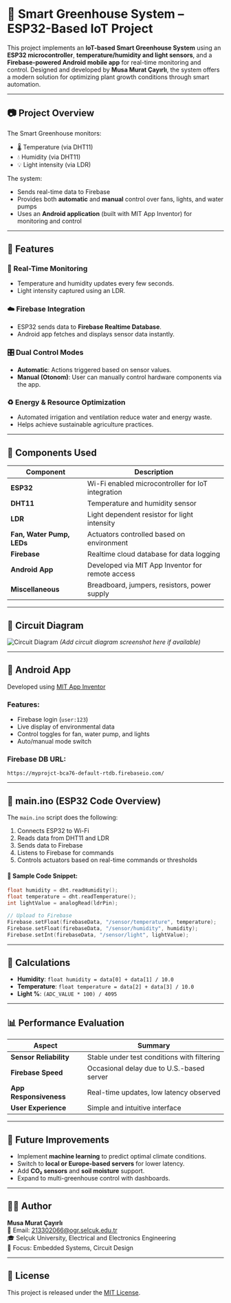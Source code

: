 # 🌱 Smart Greenhouse System – ESP32-Based IoT Project

This project implements an **IoT-based Smart Greenhouse System** using an **ESP32 microcontroller**, **temperature/humidity and light sensors**, and a **Firebase-powered Android mobile app** for real-time monitoring and control. Designed and developed by **Musa Murat Çayırlı**, the system offers a modern solution for optimizing plant growth conditions through smart automation.

---

## 📷 Project Overview

The Smart Greenhouse monitors:

- 🌡️ Temperature (via DHT11)
- 💧 Humidity (via DHT11)
- 💡 Light intensity (via LDR)

The system:

- Sends real-time data to Firebase
- Provides both **automatic** and **manual** control over fans, lights, and water pumps
- Uses an **Android application** (built with MIT App Inventor) for monitoring and control

---

## 🚀 Features

### 🔄 Real-Time Monitoring
- Temperature and humidity updates every few seconds.
- Light intensity captured using an LDR.

### ☁️ Firebase Integration
- ESP32 sends data to **Firebase Realtime Database**.
- Android app fetches and displays sensor data instantly.

### 🎛️ Dual Control Modes
- **Automatic**: Actions triggered based on sensor values.
- **Manual (Otonom)**: User can manually control hardware components via the app.

### ♻️ Energy & Resource Optimization
- Automated irrigation and ventilation reduce water and energy waste.
- Helps achieve sustainable agriculture practices.

---

## 🧰 Components Used

| Component | Description |
|----------|-------------|
| **ESP32** | Wi-Fi enabled microcontroller for IoT integration |
| **DHT11** | Temperature and humidity sensor |
| **LDR** | Light dependent resistor for light intensity |
| **Fan, Water Pump, LEDs** | Actuators controlled based on environment |
| **Firebase** | Realtime cloud database for data logging |
| **Android App** | Developed via MIT App Inventor for remote access |
| **Miscellaneous** | Breadboard, jumpers, resistors, power supply |

---

## 🔌 Circuit Diagram

![Circuit Diagram](https://your-image-url.com) *(Add circuit diagram screenshot here if available)*

---

## 📱 Android App

Developed using [MIT App Inventor](https://appinventor.mit.edu)

### Features:
- Firebase login (`user:123`)
- Live display of environmental data
- Control toggles for fan, water pump, and lights
- Auto/manual mode switch

### Firebase DB URL:
```
https://myprojct-bca76-default-rtdb.firebaseio.com/
```

---

## 🧾 main.ino (ESP32 Code Overview)

The `main.ino` script does the following:

1. Connects ESP32 to Wi-Fi
2. Reads data from DHT11 and LDR
3. Sends data to Firebase
4. Listens to Firebase for commands
5. Controls actuators based on real-time commands or thresholds

#### 📌 Sample Code Snippet:
```cpp
float humidity = dht.readHumidity();
float temperature = dht.readTemperature();
int lightValue = analogRead(ldrPin);

// Upload to Firebase
Firebase.setFloat(firebaseData, "/sensor/temperature", temperature);
Firebase.setFloat(firebaseData, "/sensor/humidity", humidity);
Firebase.setInt(firebaseData, "/sensor/light", lightValue);
```

---

## 🧮 Calculations

- **Humidity**: `float humidity = data[0] + data[1] / 10.0`
- **Temperature**: `float temperature = data[2] + data[3] / 10.0`
- **Light %**: `(ADC_VALUE * 100) / 4095`

---

## 📊 Performance Evaluation

| Aspect | Summary |
|--------|---------|
| **Sensor Reliability** | Stable under test conditions with filtering |
| **Firebase Speed** | Occasional delay due to U.S.-based server |
| **App Responsiveness** | Real-time updates, low latency observed |
| **User Experience** | Simple and intuitive interface |

---

## 🔮 Future Improvements

- Implement **machine learning** to predict optimal climate conditions.
- Switch to **local or Europe-based servers** for lower latency.
- Add **CO₂ sensors** and **soil moisture** support.
- Expand to multi-greenhouse control with dashboards.

---

## 👨‍💻 Author

**Musa Murat Çayırlı**  
📧 Email: [213302066@ogr.selcuk.edu.tr](mailto:213302066@ogr.selcuk.edu.tr)  
🎓 Selçuk University, Electrical and Electronics Engineering  
🔬 Focus: Embedded Systems, Circuit Design

---

## 📜 License

This project is released under the [MIT License](LICENSE).

